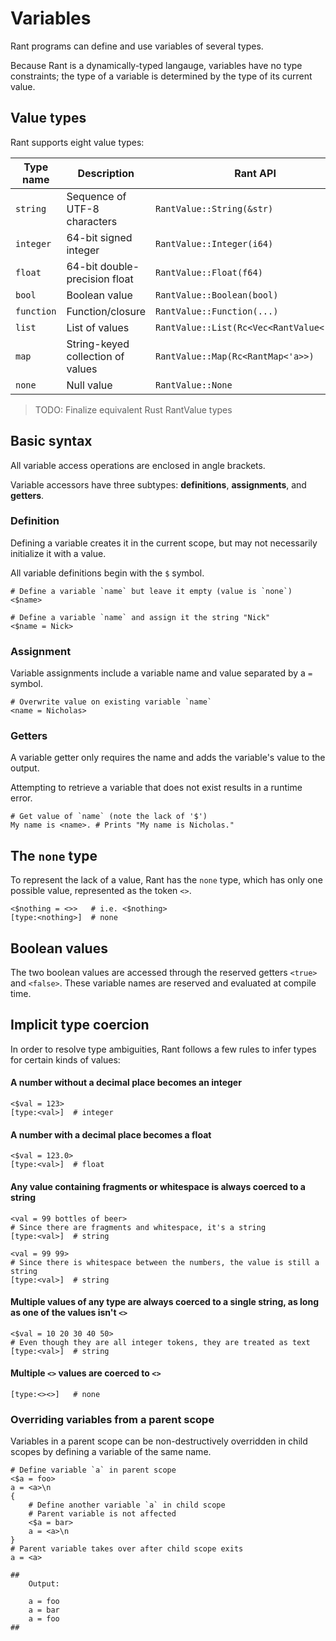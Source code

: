 # Variables

Rant programs can define and use variables of several types.

Because Rant is a dynamically-typed langauge, variables have no type constraints; the type of a variable is determined by the type of its current value.

## Value types

Rant supports eight value types:

|Type name|Description|Rant API|
|---------|-----------|--------|
|`string`|Sequence of UTF-8 characters|`RantValue::String(&str)`|
|`integer`|64-bit signed integer|`RantValue::Integer(i64)`|
|`float`|64-bit double-precision float|`RantValue::Float(f64)`|
|`bool`|Boolean value|`RantValue::Boolean(bool)`|
|`function`|Function/closure|`RantValue::Function(...)`|
|`list`|List of values|`RantValue::List(Rc<Vec<RantValue<'a>>>)`|
|`map`|String-keyed collection of values|`RantValue::Map(Rc<RantMap<'a>>)`||
|`none`|Null value|`RantValue::None`|

> TODO: Finalize equivalent Rust RantValue types

## Basic syntax

All variable access operations are enclosed in angle brackets.

Variable accessors have three subtypes: **definitions**, **assignments**, and **getters**.

### Definition

Defining a variable creates it in the current scope, but may not necessarily initialize it with a value.

All variable definitions begin with the `$` symbol.

```rant
# Define a variable `name` but leave it empty (value is `none`)
<$name>

# Define a variable `name` and assign it the string "Nick"
<$name = Nick>
```

### Assignment

Variable assignments include a variable name and value separated by a `=` symbol.

```rant
# Overwrite value on existing variable `name`
<name = Nicholas>
```

### Getters

A variable getter only requires the name and adds the variable's value to the output.

Attempting to retrieve a variable that does not exist results in a runtime error.

```rant
# Get value of `name` (note the lack of '$')
My name is <name>. # Prints "My name is Nicholas."
```


## The `none` type

To represent the lack of a value, Rant has the `none` type, which has only one possible value, represented as the token `<>`.

```rant
<$nothing = <>>   # i.e. <$nothing>
[type:<nothing>]  # none
```

## Boolean values

The two boolean values are accessed through the reserved getters `<true>` and `<false>`.
These variable names are reserved and evaluated at compile time.

## Implicit type coercion

In order to resolve type ambiguities, Rant follows a few rules to infer types for certain kinds of values:

#### A number without a decimal place becomes an integer

```rant
<$val = 123>
[type:<val>]  # integer
```

#### A number with a decimal place becomes a float

```rant
<$val = 123.0>
[type:<val>]  # float
```

#### Any value containing fragments or whitespace is always coerced to a string

```rant
<val = 99 bottles of beer>
# Since there are fragments and whitespace, it's a string
[type:<val>]  # string

<val = 99 99>
# Since there is whitespace between the numbers, the value is still a string
[type:<val>]  # string
```

#### Multiple values of any type are always coerced to a single string, as long as one of the values isn't `<>`
```rant
<$val = 10 20 30 40 50>
# Even though they are all integer tokens, they are treated as text
[type:<val>]  # string
```

#### Multiple `<>` values are coerced to `<>`
```rant
[type:<><>]   # none
```


### Overriding variables from a parent scope

Variables in a parent scope can be non-destructively overridden in child scopes by defining a variable of the same name.

```rant
# Define variable `a` in parent scope
<$a = foo>
a = <a>\n
{
    # Define another variable `a` in child scope
    # Parent variable is not affected
    <$a = bar>
    a = <a>\n
}
# Parent variable takes over after child scope exits
a = <a>

##
    Output:

    a = foo
    a = bar
    a = foo
##
```